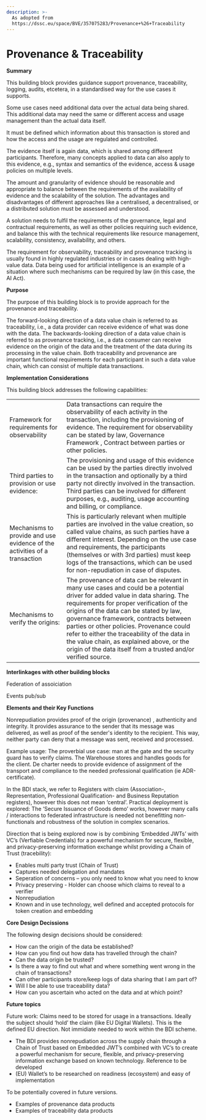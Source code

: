 ```yaml
---
description: >-
  As adopted from
  https://dssc.eu/space/BVE/357075283/Provenance+%26+Traceability
---
```


# Provenance & Traceability

**Summary**&#x20;

This building block provides guidance support provenance, traceability, logging, audits, etcetera, in a standardised way for the use cases it supports.

Some use cases need additional data over the actual data being shared. This additional data may need the same or different access and usage management than the actual data itself.

It must be defined which information about this transaction is stored and how the access and the usage are regulated and controlled.

The evidence itself is again data, which is shared among different participants. Therefore, many concepts applied to data can also apply to this evidence, e.g., syntax and semantics of the evidence, access & usage policies on multiple levels.

The amount and granularity of evidence should be reasonable and appropriate to balance between the requirements of the availability of evidence and the scalability of the solution. The advantages and disadvantages of different approaches like a centralised, a decentralised, or a distributed solution must be assessed and understood.

A solution needs to fulfil the requirements of the governance, legal and contractual requirements, as well as other policies requiring such evidence, and balance this with the technical requirements like resource management, scalability, consistency, availability, and others.

The requirement for observability, traceability and provenance tracking is usually found in highly regulated industries or in cases dealing with high-value data. Data being used for artificial intelligence is an example of a situation where such mechanisms can be required by law (in this case, the AI Act).

**Purpose**&#x20;

The purpose of this building block is to provide approach for the provenance and traceability.

The forward-looking direction of a data value chain is referred to as traceability, i.e., a data provider can receive evidence of what was done with the data. The backwards-looking direction of a data value chain is referred to as provenance tracking, i.e., a data consumer can receive evidence on the origin of the data and the treatment of the data during its processing in the value chain. Both traceability and provenance are important functional requirements for each participant in such a data value chain, which can consist of multiple data transactions.

**Implementation Considerations**

This building block addresses the following capabilities:



|                                                                           |                                                                                                                                                                                                                                                                                                                                                                                                                                                                      |
| ------------------------------------------------------------------------- | -------------------------------------------------------------------------------------------------------------------------------------------------------------------------------------------------------------------------------------------------------------------------------------------------------------------------------------------------------------------------------------------------------------------------------------------------------------------- |
| Framework for requirements for observability                              | Data transactions can require the observability of each activity in the transaction, including the provisioning of evidence. The requirement for observability can be stated by law, Governance Framework , Contract between parties or other policies.                                                                                                                                                                                                              |
| Third parties to provision or use evidence:                               | The provisioning and usage of this evidence can be used by the parties directly involved in the transaction and optionally by a third party not directly involved in the transaction. Third parties can be involved for different purposes, e.g., auditing, usage accounting and billing, or compliance.                                                                                                                                                             |
| Mechanisms to provide and use evidence of the activities of a transaction | This is particularly relevant when multiple parties are involved in the value creation, so called value chains, as such parties have a different interest. Depending on the use case and requirements, the participants (themselves or with 3rd parties) must keep logs of the transactions, which can be used for non-repudiation in case of disputes.                                                                                                              |
| Mechanisms to verify the origins:                                         | The provenance of data can be relevant in many use cases and could be a potential driver for added value in data sharing. The requirements for proper verification of the origins of the data can be stated by law, governance framework, contracts between parties or other policies. Provenance could refer to either the traceability of the data in the value chain, as explained above, or the origin of the data itself from a trusted and/or verified source. |

**Interlinkages with other building blocks**&#x20;

&#x20;Federation of assoiciation

Events pub/sub



**Elements and their Key Functions**

Nonrepudiation provides proof of the origin (provenance) , authenticity and integrity. It provides assurance to the sender that its message was delivered, as well as proof of the sender's identity to the recipient. This way, neither party can deny that a message was sent, received and processed.​

Example usage: The proverbial use case: man at the gate and the security guard has to verify claims. The Warehouse stores and handles goods for the client. De charter needs to provide evidence of assignment of the transport and compliance to the needed professional qualification (ie ADR-certificate)​.

In the BDI stack, we refer to Registers with claim (Association-, Representation, Professional Qualification- and Business Reputation registers), however this does not mean ‘central’. Practical deployment is explored: The ‘Secure Issuance of Goods demo’ works, however many calls / interactions to federated infrastructure is needed not benefitting non-functionals and robustness of the solution in complex scenarios.​

Direction that is being explored now is by combining ‘Embedded JWTs’ with VC’s (Verfiable Credentials) for a powerful mechanism for secure, flexible, and privacy-preserving information exchange whilst providing a Chain of Trust (tracebility):​

* Enables multi party trust (Chain of Trust)​
* Captures needed delegation and mandates​
* Seperation of concerns – you only need to know what you need to know​
* Privacy preserving - Holder can choose which claims to reveal to a verifier​
* Nonrepudiation​
* Known and in use technology, well defined and accepted protocols for token creation and embedding​

**Core Design Decissions**

The following design decisions should be considered:

* How can the origin of the data be established?
* How can you find out how data has travelled through the chain?
* Can the data origin be trusted?
* Is there a way to find out what and where something went wrong in the chain of transactions?
* Can other participants store/keep logs of data sharing that I am part of?
* Will I be able to use traceability data?
* How can you ascertain who acted on the data and at which point?

**Future topics**&#x20;

Future work: Claims need to be stored for usage in a transactions. Ideally the subject should ‘hold’ the claim (like EU Digital Wallets). This is the defined EU direction. Not immidiate needed to work within the BDI scheme.

* The BDI provides nonrepudiation across the supply chain through a Chain of Trust based on Embedded JWT’s combined with VC’s to create a powerful mechanism for secure, flexible, and privacy-preserving information exchange based on known technology. Reference to be developed​
* (EU) Wallet’s to be researched on readiness (ecosystem) and easy of implementation​

To be potentially covered in future versions.

* Examples of provenance data products
* Examples of traceability data products

&#x20;
